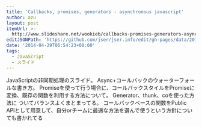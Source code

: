 ```yaml
---
title: 'Callbacks, promises, generators - asynchronous javascript'
author: azu
layout: post
itemUrl: >-
  http://www.slideshare.net/wookieb/callbacks-promises-generators-asynchronous-javascript
editJSONPath: 'https://github.com/jser/jser.info/edit/gh-pages/data/2014/04/index.json'
date: '2014-04-29T06:54:23+00:00'
tags:
  - JavaScript
  - スライド
---
```

JavaScriptの非同期処理のスライド。
Async+コールバックのウォーターフォールな書き方。
Promiseを使って行う場合に、コールバックスタイルをPromiseに変換、既存の関数を利用する方法について。
Generator、thunk、coを使った方法に ついてバランスよくまとまってる。
コールバックベースの関数をPublic APIとして用意して、自分orチームに最適な方法を選んで使うという方針についても書かれてる
